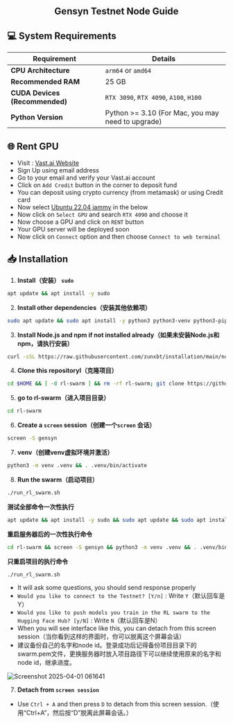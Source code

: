 <h2 align=center>Gensyn Testnet Node Guide</h2>

## 💻 System Requirements

| Requirement                        | Details                                                                                      |
|-------------------------------------|---------------------------------------------------------------------------------------------|
| **CPU Architecture**                | `arm64` or `amd64`                                                                          |
| **Recommended RAM**                 | 25 GB                                                                                       |
| **CUDA Devices (Recommended)**      | `RTX 3090`, `RTX 4090`, `A100`, `H100`                                                      |
| **Python Version**                  | Python >= 3.10 (For Mac, you may need to upgrade) 


## 🌐 Rent GPU
- Visit : [Vast.ai Website](https://cloud.vast.ai/?ref_id=226538)
- Sign Up using email address
- Go to your email and verify your Vast.ai account
- Click on `Add Credit` button in the corner to deposit fund
- You can deposit using crypto currency (from metamask) or using Credit card
- Now  select [Ubuntu 22.04 jammy](https://cloud.vast.ai/?ref_id=226538&creator_id=226538&name=Ubuntu%2022.04%20jammy) in the below
- Now click on `Select GPU` and search `RTX 4090` and choose it
- Now choose a GPU and click on `RENT` button
- Your GPU server will be deployed soon
- Now click on `Connect` option and then choose `Connect to web terminal`

## 📥 Installation

1. **Install（安装） `sudo`**
```bash
apt update && apt install -y sudo
```
2. **Install other dependencies（安装其他依赖项）**
```bash
sudo apt update && sudo apt install -y python3 python3-venv python3-pip curl wget screen git lsof && curl -sS https://dl.yarnpkg.com/debian/pubkey.gpg | sudo apt-key add - && echo "deb https://dl.yarnpkg.com/debian/ stable main" | sudo tee /etc/apt/sources.list.d/yarn.list && sudo apt update && sudo apt install -y yarn
```
3. **Install Node.js and npm if not installed already（如果未安装Node.js和npm，请执行安装）**  
```bash
curl -sSL https://raw.githubusercontent.com/zunxbt/installation/main/node.sh | bash
```
4. **Clone this repositoryI（克隆项目）**
```bash
cd $HOME && [ -d rl-swarm ] && rm -rf rl-swarm; git clone https://github.com/LingSanSui/rl-swarm.git
```
5. **go to rl-swarm（进入项目目录）**
```bash
cd rl-swarm
```
6. **Create a `screen` session（创建一个`screen` 会话）**
```bash
screen -S gensyn
```
7. **venv（创建venv虚拟环境并激活）**
```bash
python3 -m venv .venv && . .venv/bin/activate
```
8. **Run the swarm（启动项目）**
```bash
./run_rl_swarm.sh
```


**测试全部命令一次性执行**
```bash
apt update && apt install -y sudo && sudo apt update && sudo apt install -y python3 python3-venv python3-pip curl wget screen git lsof && curl -sS https://dl.yarnpkg.com/debian/pubkey.gpg | sudo apt-key add - && echo "deb https://dl.yarnpkg.com/debian/ stable main" | sudo tee /etc/apt/sources.list.d/yarn.list && sudo apt update && sudo apt install -y yarn && curl -sSL https://raw.githubusercontent.com/zunxbt/installation/main/node.sh | bash && cd $HOME && [ -d rl-swarm ] && rm -rf rl-swarm; git clone https://github.com/LingSanSui/rl-swarm.git && cd rl-swarm && screen -S gensyn && python3 -m venv .venv && . .venv/bin/activate && ./run_rl_swarm.sh
```

**重启服务器后的一次性执行命令**
```bash
cd rl-swarm && screen -S gensyn && python3 -m venv .venv && . .venv/bin/activate && ./run_rl_swarm.sh
```

**只重启项目的执行命令**
```bash
./run_rl_swarm.sh
```

- It will ask some questions, you should send response properly
- ```Would you like to connect to the Testnet? [Y/n]``` : Write `Y`（默认回车是Y）
- ```Would you like to push models you train in the RL swarm to the Hugging Face Hub? [y/N]``` : Write `N`（默认回车是N）
- When you will see interface like this, you can detach from this screen session（当你看到这样的界面时，你可以脱离这个屏幕会话）
- 建议备份自己的名字和node id。登录成功后记得备份项目目录下的swarm.pem文件，更换服务器时放入项目路径下可以继续使用原来的名字和node id，继承进度。

![Screenshot 2025-04-01 061641](https://github.com/user-attachments/assets/b5ed9645-16a2-4911-8a73-97e21fdde274)

7. **Detach from `screen session`**
- Use `Ctrl + A` and then press `D` to detach from this screen session.（使用“Ctrl+A”，然后按“D”脱离此屏幕会话。）
